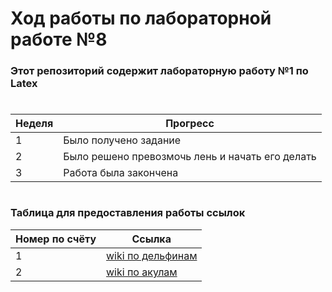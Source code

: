 # Ход работы по лабораторной работе №8

### Этот репозиторий содержит лабораторную работу №1 по Latex

#

| Неделя     | Прогресс                                         |
| -----------| ------------------------------------------------ |
| 1          | Было получено задание                            |
| 2          | Было решено превозмочь лень и начать его делать  |
| 3          | Работа была закончена                            |

#

### Таблица для предоставления работы ссылок

| Номер по счёту | Ссылка |
| -------------- | ------ |
|     1          | [wiki по дельфинам](https://ru.wikipedia.org/wiki/%D0%94%D0%B5%D0%BB%D1%8C%D1%84%D0%B8%D0%BD%D0%BE%D0%B2%D1%8B%D0%B5) |
|  2             | [wiki по акулам](https://ru.wikipedia.org/wiki/%D0%90%D0%BA%D1%83%D0%BB%D1%8B)

